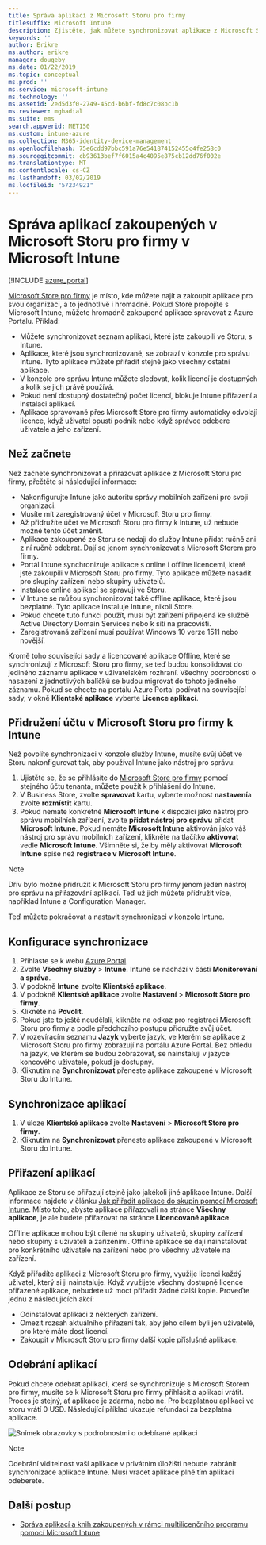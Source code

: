 ```yaml
---
title: Správa aplikací z Microsoft Storu pro firmy
titlesuffix: Microsoft Intune
description: Zjistěte, jak můžete synchronizovat aplikace z Microsoft Storu pro firmy do Intune a pak je přiřazovat a sledovat.
keywords: ''
author: Erikre
ms.author: erikre
manager: dougeby
ms.date: 01/22/2019
ms.topic: conceptual
ms.prod: ''
ms.service: microsoft-intune
ms.technology: ''
ms.assetid: 2ed5d3f0-2749-45cd-b6bf-fd8c7c08bc1b
ms.reviewer: mghadial
ms.suite: ems
search.appverid: MET150
ms.custom: intune-azure
ms.collection: M365-identity-device-management
ms.openlocfilehash: 75e6cdd97bbc591a76e541874152455c4fe258c0
ms.sourcegitcommit: cb93613bef7f6015a4c4095e875cb12dd76f002e
ms.translationtype: MT
ms.contentlocale: cs-CZ
ms.lasthandoff: 03/02/2019
ms.locfileid: "57234921"
---
```

# <a name="how-to-manage-apps-you-purchased-from-the-microsoft-store-for-business-with-microsoft-intune"></a>Správa aplikací zakoupených v Microsoft Storu pro firmy v Microsoft Intune

[!INCLUDE [azure_portal](./includes/azure_portal.md)]

[Microsoft Store pro firmy](https://www.microsoft.com/business-store) je místo, kde můžete najít a zakoupit aplikace pro svou organizaci, a to jednotlivě i hromadně. Pokud Store propojíte s Microsoft Intune, můžete hromadně zakoupené aplikace spravovat z Azure Portalu. Příklad:
* Můžete synchronizovat seznam aplikací, které jste zakoupili ve Storu, s Intune.
* Aplikace, které jsou synchronizované, se zobrazí v konzole pro správu Intune. Tyto aplikace můžete přiřadit stejně jako všechny ostatní aplikace.
* V konzole pro správu Intune můžete sledovat, kolik licencí je dostupných a kolik se jich právě používá.
* Pokud není dostupný dostatečný počet licencí, blokuje Intune přiřazení a instalaci aplikací.
* Aplikace spravované přes Microsoft Store pro firmy automaticky odvolají licence, když uživatel opustí podnik nebo když správce odebere uživatele a jeho zařízení.

## <a name="before-you-start"></a>Než začnete

Než začnete synchronizovat a přiřazovat aplikace z Microsoft Storu pro firmy, přečtěte si následující informace:

- Nakonfigurujte Intune jako autoritu správy mobilních zařízení pro svoji organizaci.
- Musíte mít zaregistrovaný účet v Microsoft Storu pro firmy.
- Až přidružíte účet ve Microsoft Storu pro firmy k Intune, už nebude možné tento účet změnit.
- Aplikace zakoupené ze Storu se nedají do služby Intune přidat ručně ani z ní ručně odebrat. Dají se jenom synchronizovat s Microsoft Storem pro firmy.
- Portál Intune synchronizuje aplikace s online i offline licencemi, které jste zakoupili v Microsoft Storu pro firmy. Tyto aplikace můžete nasadit pro skupiny zařízení nebo skupiny uživatelů. 
- Instalace online aplikací se spravují ve Storu.
- V Intune se můžou synchronizovat také offline aplikace, které jsou bezplatné. Tyto aplikace instaluje Intune, nikoli Store.
- Pokud chcete tuto funkci použít, musí být zařízení připojená ke službě Active Directory Domain Services nebo k síti na pracovišti.
- Zaregistrovaná zařízení musí používat Windows 10 verze 1511 nebo novější.

Kromě toho související sady a licencované aplikace Offline, které se synchronizují z Microsoft Storu pro firmy, se teď budou konsolidovat do jediného záznamu aplikace v uživatelském rozhraní. Všechny podrobnosti o nasazení z jednotlivých balíčků se budou migrovat do tohoto jediného záznamu. Pokud se chcete na portálu Azure Portal podívat na související sady, v okně **Klientské aplikace** vyberte **Licence aplikací**.

## <a name="associate-your-microsoft-store-for-business-account-with-intune"></a>Přidružení účtu v Microsoft Storu pro firmy k Intune
Než povolíte synchronizaci v konzole služby Intune, musíte svůj účet ve Storu nakonfigurovat tak, aby používal Intune jako nástroj pro správu:
1. Ujistěte se, že se přihlásíte do [Microsoft Store pro firmy](https://www.microsoft.com/business-store) pomocí stejného účtu tenanta, můžete použít k přihlášení do Intune.
2. V Business Store, zvolte **spravovat** kartu, vyberte možnost **nastavení**a zvolte **rozmístit** kartu.
3. Pokud nemáte konkrétně **Microsoft Intune** k dispozici jako nástroj pro správu mobilních zařízení, zvolte **přidat nástroj pro správu** přidat **Microsoft Intune**. Pokud nemáte **Microsoft Intune** aktivován jako váš nástroj pro správu mobilních zařízení, klikněte na tlačítko **aktivovat** vedle **Microsoft Intune**. Všimněte si, že by měly aktivovat **Microsoft Intune** spíše než **registrace v Microsoft Intune**.

> [!NOTE]
> Dřív bylo možné přidružit k Microsoft Storu pro firmy jenom jeden nástroj pro správu na přiřazování aplikací. Teď už jich můžete přidružit více, například Intune a Configuration Manager. 

Teď můžete pokračovat a nastavit synchronizaci v konzole Intune.

## <a name="configure-synchronization"></a>Konfigurace synchronizace

1. Přihlaste se k webu [Azure Portal](https://portal.azure.com).
2. Zvolte **Všechny služby** > **Intune**. Intune se nachází v části **Monitorování a správa**.
3. V podokně **Intune** zvolte **Klientské aplikace**.
1. V podokně **Klientské aplikace** zvolte **Nastavení** > **Microsoft Store pro firmy**.
2. Klikněte na **Povolit**.
3. Pokud jste to ještě neudělali, klikněte na odkaz pro registraci Microsoft Storu pro firmy a podle předchozího postupu přidružte svůj účet.
5. V rozevíracím seznamu **Jazyk** vyberte jazyk, ve kterém se aplikace z Microsoft Storu pro firmy zobrazují na portálu Azure Portal. Bez ohledu na jazyk, ve kterém se budou zobrazovat, se nainstalují v jazyce koncového uživatele, pokud je dostupný.
6. Kliknutím na **Synchronizovat** přeneste aplikace zakoupené v Microsoft Storu do Intune.

## <a name="synchronize-apps"></a>Synchronizace aplikací

1. V úloze **Klientské aplikace** zvolte **Nastavení** > **Microsoft Store pro firmy**.
2. Kliknutím na **Synchronizovat** přeneste aplikace zakoupené v Microsoft Storu do Intune.

## <a name="assign-apps"></a>Přiřazení aplikací

Aplikace ze Storu se přiřazují stejně jako jakékoli jiné aplikace Intune. Další informace najdete v článku [Jak přiřadit aplikace do skupin pomocí Microsoft Intune](apps-deploy.md). Místo toho, abyste aplikace přiřazovali na stránce **Všechny aplikace**, je ale budete přiřazovat na stránce **Licencované aplikace**.

Offline aplikace mohou být cílené na skupiny uživatelů, skupiny zařízení nebo skupiny s uživateli a zařízeními.
Offline aplikace se dají nainstalovat pro konkrétního uživatele na zařízení nebo pro všechny uživatele na zařízení. 


Když přiřadíte aplikaci z Microsoft Storu pro firmy, využije licenci každý uživatel, který si ji nainstaluje. Když využijete všechny dostupné licence přiřazené aplikace, nebudete už moct přiřadit žádné další kopie. Proveďte jednu z následujících akcí:
* Odinstalovat aplikaci z některých zařízení.
* Omezit rozsah aktuálního přiřazení tak, aby jeho cílem byli jen uživatelé, pro které máte dost licencí.
* Zakoupit v Microsoft Storu pro firmy další kopie příslušné aplikace.

## <a name="remove-apps"></a>Odebrání aplikací

Pokud chcete odebrat aplikaci, která se synchronizuje s Microsoft Storem pro firmy, musíte se k Microsoft Storu pro firmy přihlásit a aplikaci vrátit. Proces je stejný, ať aplikace je zdarma, nebo ne. Pro bezplatnou aplikaci ve storu vrátí 0 USD. Následující příklad ukazuje refundaci za bezplatná aplikace. 

![Snímek obrazovky s podrobnostmi o odebírané aplikaci](./media/microsoft-store-for-business-01.png)

> [!NOTE]
> Odebrání viditelnost vaší aplikace v privátním úložišti nebude zabránit synchronizace aplikace Intune. Musí vracet aplikace plně tím aplikaci odeberete.

## <a name="next-steps"></a>Další postup

- [Správa aplikací a knih zakoupených v rámci multilicenčního programu pomocí Microsoft Intune](vpp-apps.md)
